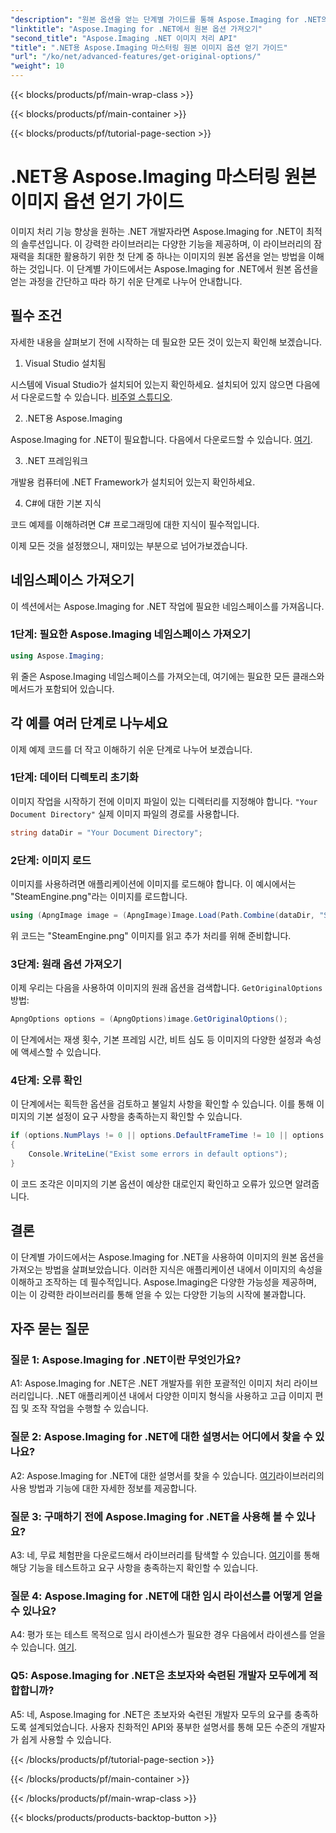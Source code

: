 ```yaml
---
"description": "원본 옵션을 얻는 단계별 가이드를 통해 Aspose.Imaging for .NET의 잠재력을 최대한 활용해 보세요. .NET 애플리케이션에서 이미지를 손쉽게 다루는 방법을 알아보세요."
"linktitle": "Aspose.Imaging for .NET에서 원본 옵션 가져오기"
"second_title": "Aspose.Imaging .NET 이미지 처리 API"
"title": ".NET용 Aspose.Imaging 마스터링 원본 이미지 옵션 얻기 가이드"
"url": "/ko/net/advanced-features/get-original-options/"
"weight": 10
---
```


{{< blocks/products/pf/main-wrap-class >}}

{{< blocks/products/pf/main-container >}}

{{< blocks/products/pf/tutorial-page-section >}}

# .NET용 Aspose.Imaging 마스터링 원본 이미지 옵션 얻기 가이드

이미지 처리 기능 향상을 원하는 .NET 개발자라면 Aspose.Imaging for .NET이 최적의 솔루션입니다. 이 강력한 라이브러리는 다양한 기능을 제공하며, 이 라이브러리의 잠재력을 최대한 활용하기 위한 첫 단계 중 하나는 이미지의 원본 옵션을 얻는 방법을 이해하는 것입니다. 이 단계별 가이드에서는 Aspose.Imaging for .NET에서 원본 옵션을 얻는 과정을 간단하고 따라 하기 쉬운 단계로 나누어 안내합니다.

## 필수 조건

자세한 내용을 살펴보기 전에 시작하는 데 필요한 모든 것이 있는지 확인해 보겠습니다.

1. Visual Studio 설치됨

시스템에 Visual Studio가 설치되어 있는지 확인하세요. 설치되어 있지 않으면 다음에서 다운로드할 수 있습니다. [비주얼 스튜디오](https://visualstudio.microsoft.com/).

2. .NET용 Aspose.Imaging

Aspose.Imaging for .NET이 필요합니다. 다음에서 다운로드할 수 있습니다. [여기](https://releases.aspose.com/imaging/net/).

3. .NET 프레임워크

개발용 컴퓨터에 .NET Framework가 설치되어 있는지 확인하세요.

4. C#에 대한 기본 지식

코드 예제를 이해하려면 C# 프로그래밍에 대한 지식이 필수적입니다.

이제 모든 것을 설정했으니, 재미있는 부분으로 넘어가보겠습니다.

## 네임스페이스 가져오기

이 섹션에서는 Aspose.Imaging for .NET 작업에 필요한 네임스페이스를 가져옵니다.

### 1단계: 필요한 Aspose.Imaging 네임스페이스 가져오기

```csharp
using Aspose.Imaging;
```

위 줄은 Aspose.Imaging 네임스페이스를 가져오는데, 여기에는 필요한 모든 클래스와 메서드가 포함되어 있습니다.

## 각 예를 여러 단계로 나누세요

이제 예제 코드를 더 작고 이해하기 쉬운 단계로 나누어 보겠습니다.

### 1단계: 데이터 디렉토리 초기화

이미지 작업을 시작하기 전에 이미지 파일이 있는 디렉터리를 지정해야 합니다. `"Your Document Directory"` 실제 이미지 파일의 경로를 사용합니다.

```csharp
string dataDir = "Your Document Directory";
```

### 2단계: 이미지 로드

이미지를 사용하려면 애플리케이션에 이미지를 로드해야 합니다. 이 예시에서는 "SteamEngine.png"라는 이미지를 로드합니다.

```csharp
using (ApngImage image = (ApngImage)Image.Load(Path.Combine(dataDir, "SteamEngine.png")))
```

위 코드는 "SteamEngine.png" 이미지를 읽고 추가 처리를 위해 준비합니다.

### 3단계: 원래 옵션 가져오기

이제 우리는 다음을 사용하여 이미지의 원래 옵션을 검색합니다. `GetOriginalOptions` 방법:

```csharp
ApngOptions options = (ApngOptions)image.GetOriginalOptions();
```

이 단계에서는 재생 횟수, 기본 프레임 시간, 비트 심도 등 이미지의 다양한 설정과 속성에 액세스할 수 있습니다.

### 4단계: 오류 확인

이 단계에서는 획득한 옵션을 검토하고 불일치 사항을 확인할 수 있습니다. 이를 통해 이미지의 기본 설정이 요구 사항을 충족하는지 확인할 수 있습니다.

```csharp
if (options.NumPlays != 0 || options.DefaultFrameTime != 10 || options.BitDepth != 8)
{
    Console.WriteLine("Exist some errors in default options");
}
```

이 코드 조각은 이미지의 기본 옵션이 예상한 대로인지 확인하고 오류가 있으면 알려줍니다.

## 결론

이 단계별 가이드에서는 Aspose.Imaging for .NET을 사용하여 이미지의 원본 옵션을 가져오는 방법을 살펴보았습니다. 이러한 지식은 애플리케이션 내에서 이미지의 속성을 이해하고 조작하는 데 필수적입니다. Aspose.Imaging은 다양한 가능성을 제공하며, 이는 이 강력한 라이브러리를 통해 얻을 수 있는 다양한 기능의 시작에 불과합니다.

## 자주 묻는 질문

### 질문 1: Aspose.Imaging for .NET이란 무엇인가요?

A1: Aspose.Imaging for .NET은 .NET 개발자를 위한 포괄적인 이미지 처리 라이브러리입니다. .NET 애플리케이션 내에서 다양한 이미지 형식을 사용하고 고급 이미지 편집 및 조작 작업을 수행할 수 있습니다.

### 질문 2: Aspose.Imaging for .NET에 대한 설명서는 어디에서 찾을 수 있나요?

A2: Aspose.Imaging for .NET에 대한 설명서를 찾을 수 있습니다. [여기](https://reference.aspose.com/imaging/net/)라이브러리의 사용 방법과 기능에 대한 자세한 정보를 제공합니다.

### 질문 3: 구매하기 전에 Aspose.Imaging for .NET을 사용해 볼 수 있나요?

A3: 네, 무료 체험판을 다운로드해서 라이브러리를 탐색할 수 있습니다. [여기](https://releases.aspose.com/)이를 통해 해당 기능을 테스트하고 요구 사항을 충족하는지 확인할 수 있습니다.

### 질문 4: Aspose.Imaging for .NET에 대한 임시 라이선스를 어떻게 얻을 수 있나요?

A4: 평가 또는 테스트 목적으로 임시 라이센스가 필요한 경우 다음에서 라이센스를 얻을 수 있습니다. [여기](https://purchase.aspose.com/temporary-license/).

### Q5: Aspose.Imaging for .NET은 초보자와 숙련된 개발자 모두에게 적합합니까?

A5: 네, Aspose.Imaging for .NET은 초보자와 숙련된 개발자 모두의 요구를 충족하도록 설계되었습니다. 사용자 친화적인 API와 풍부한 설명서를 통해 모든 수준의 개발자가 쉽게 사용할 수 있습니다.

{{< /blocks/products/pf/tutorial-page-section >}}

{{< /blocks/products/pf/main-container >}}

{{< /blocks/products/pf/main-wrap-class >}}

{{< blocks/products/products-backtop-button >}}